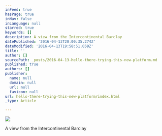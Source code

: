 ```yaml
---
inFeed: true
hasPage: true
inNav: false
inLanguage: null
starred: true
keywords: []
description: A view from the Intercontinental Barclay
datePublished: '2016-04-13T20:00:35.274Z'
dateModified: '2016-04-13T19:58:51.059Z'
title: ''
author: []
sourcePath: _posts/2016-04-13-hello-there-trying-this-new-platform.md
published: true
authors: []
publisher:
  name: null
  domain: null
  url: null
  favicon: null
url: hello-there-trying-this-new-platform/index.html
_type: Article

---
```

![](https://the-grid-user-content.s3-us-west-2.amazonaws.com/a9bbe674-e7dc-4f84-93ad-e5723dde2005.jpg)

A view from the Intercontinental Barclay